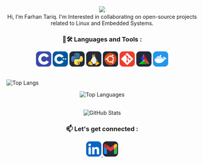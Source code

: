 <div id="header" align="center">
  <img src="https://media.giphy.com/media/M9gbBd9nbDrOTu1Mqx/giphy.gif" width="100"/>
</div>

<div align="center">
  Hi, I’m Farhan Tariq. I'm Interested in collaborating on open-source projects related to Linux and Embedded Systems.
</div>

<div id="header" align="center">
  <h3>🔨🛠 Languages and Tools :</h3>
</div>
<div align="center">
  <img src="https://github.com/tandpfun/skill-icons/blob/main/icons/C.svg" title="C" alt="C" width="40" height="40"/> 
  <img src="https://github.com/tandpfun/skill-icons/blob/main/icons/CPP.svg" title="C++" alt="C++" width="40" height="40"/> 
  <img src="https://github.com/tandpfun/skill-icons/blob/main/icons/Python-Dark.svg" title="Python" alt="Python" width="40" height="40"/> 
  <img src="https://github.com/tandpfun/skill-icons/blob/main/icons/Linux-Dark.svg" title="Linux" alt="Linux" width="40" height="40"/>
  <img src="https://github.com/tandpfun/skill-icons/blob/main/icons/Ubuntu-Dark.svg" title="Ubuntu" **alt="Ubuntu" width="40" height="40"/>
  <img src="https://github.com/tandpfun/skill-icons/blob/main/icons/Git.svg" title="Git" **alt="Git" width="40" height="40"/>
  <img src="https://github.com/tandpfun/skill-icons/blob/main/icons/CMake-Dark.svg" title="CMake" **alt="CMake" width="40" height="40"/>
  <img src="https://github.com/tandpfun/skill-icons/blob/main/icons/Docker.svg" title="Docker" **alt="Docker" width="40" height="40"/>
</div>

<br>



![Top Langs](https://github-readme-stats.vercel.app/api/top-langs/?username=fani1016&langs_count=10&size_weight=0&count_weight=1)

<div align="center">
  <a>
    <img src="https://github-readme-stats.vercel.app/api/top-langs/?username=fani1016&layout=compact&theme=vision-friendly-dark" alt="Top Languages" />
  </a>
</div>

<br>

<p align="center">
  <img src="https://github-readme-stats.vercel.app/api?username=fani1016&layout=compact&theme=vision-friendly-dark" alt="GitHub Stats" />
</p>


<div id="header" align="center">
  <h3>📫 Let's get connected :</h3>
</div>
<div align="center">
  <a href="https://www.linkedin.com/in/farhan1016">
    <img src="https://github.com/tandpfun/skill-icons/blob/main/icons/LinkedIn.svg" title="LinkedIn" **alt="LinkedIn" width="40" height="40"/>
  </a>
  <a href="mailto:farhantariq1016@gmail.com">
    <img src="https://github.com/tandpfun/skill-icons/blob/main/icons/Gmail-Dark.svg" title="Gmail" **alt="Gmail" width="40" height="40"/>
  </a>
</div>
<!---
fani1016/fani1016 is a ✨ special ✨ repository because its `README.md` (this file) appears on your GitHub profile.
You can click the Preview link to take a look at your changes.
--->
